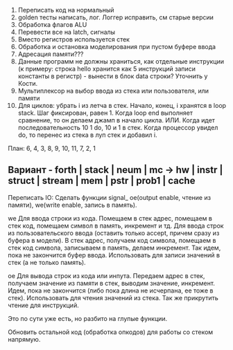 1. Переписать код на нормальный
2. golden тесты написать, лог. Логгер исправить, см старые версии
3. Обработка флагов ALU
4. Перевести все на latch, сигналы
6. Вместо регистров используется стек
7. Обработка и остановка моделирования при пустом буфере ввода
8. Адресация памяти???
9. Данные программ не должны храниться, как отдельные инструкции (к примеру: строка hello хранится как 5 инструкций
   записи константы в регистр) - вынести в блок data строки? Уточнить у Кости.
10. Мультиплексор на выбор ввода из стека или пользователя, или памяти
11. Для циклов: убрать i из летча в стек. Начало, конец, i хранятся в loop stack. Шаг фиксирован, равен 1. Когда loop
    end
    выполняет сравнение, то он делаем джамп в начало цикла. ИЛИ. Когда идет последовательность 10 1 do, 10 и 1 в стек.
    Когда
    процессор увидел do, то перенес из стека в луп стек и добавил i. 

План: 6, 4, 3, 8, 9, 10, 11, 7, 2, 1

## Вариант - forth | stack | neum | mc -> hw | instr | struct | stream | mem | pstr | prob1 | cache


Переписать IO: Сделать функции signal_ oe(output enable, чтение из памяти), we(write enable, запись в память).

we
Для ввода строки из кода. Помещаем в стек адрес, помещаем в стек код, помещаем символ в память, инкремент и тд.
Для ввода строк из пользовательского ввода (оставить только accept, причем сразу из буфера в модели). В стек адрес, получаем код символа, помещаем в стек код символа, записываем в память, делаем инкремент. Так идем, пока не закончится буфер ввода.
Использовать для записи значений в стек (а не только память).

oe
Для вывода строк из кода или инпута. Передаем адрес в стек, получаем значение из памяти в стек, выводим значение, инкремент. Идем, пока не закончится (либо пока длина не исчерпана, ее тоже в стек).
Использовать для чтения значений из стека. Так же прикрутить чтение для инструкций.

Это по сути уже есть, но разбито на глупые функции.

Обновить остальной код (обработка опкодов) для работы со стеком напрямую.